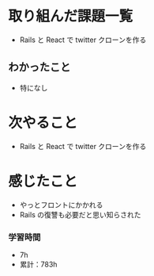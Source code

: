 # 取り組んだ課題一覧

- Rails と React で twitter クローンを作る

## わかったこと

- 特になし

# 次やること

- Rails と React で twitter クローンを作る

# 感じたこと

- やっとフロントにかかれる
- Rails の復讐も必要だと思い知らされた

### 学習時間

- 7h
- 累計：783h
